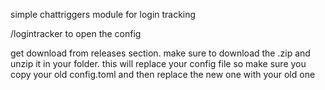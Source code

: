 simple chattriggers module for login tracking

/logintracker to open the config

get download from releases section. make sure to download the .zip and unzip it in your folder. this will replace your config file so make sure you copy your old config.toml and then replace the new one with your old one
